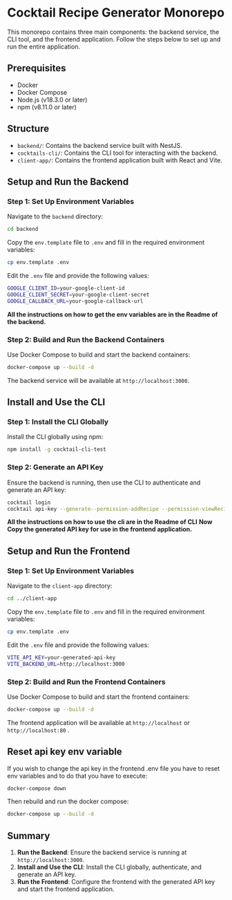 # Cocktail Recipe Generator Monorepo

This monorepo contains three main components: the backend service, the CLI tool, and the frontend application. Follow the steps below to set up and run the entire application.

## Prerequisites

- Docker
- Docker Compose
- Node.js (v18.3.0 or later)
- npm (v8.11.0 or later)

## Structure

- `backend/`: Contains the backend service built with NestJS.
- `cocktails-cli/`: Contains the CLI tool for interacting with the backend.
- `client-app/`: Contains the frontend application built with React and Vite.

## Setup and Run the Backend

### Step 1: Set Up Environment Variables

Navigate to the `backend` directory:

```bash
cd backend
```

Copy the `env.template` file to `.env` and fill in the required environment variables:

```bash
cp env.template .env
```

Edit the `.env` file and provide the following values:

```bash
GOOGLE_CLIENT_ID=your-google-client-id
GOOGLE_CLIENT_SECRET=your-google-client-secret
GOOGLE_CALLBACK_URL=your-google-callback-url
```

**All the instructions on how to get the env variables are in the Readme of the backend.**

### Step 2: Build and Run the Backend Containers

Use Docker Compose to build and start the backend containers:

```bash
docker-compose up --build -d
```

The backend service will be available at `http://localhost:3000`.

## Install and Use the CLI

### Step 1: Install the CLI Globally

Install the CLI globally using npm:

```bash
npm install -g cocktail-cli-test
```

### Step 2: Generate an API Key

Ensure the backend is running, then use the CLI to authenticate and generate an API key:

```bash
cocktail login
cocktail api-key --generate--permission-addRecipe --permission-viewRecipes
```

**All the instructions on how to use the cli are in the Readme of CLI**
**Now Copy the generated API key for use in the frontend application.**

## Setup and Run the Frontend

### Step 1: Set Up Environment Variables

Navigate to the `client-app` directory:

```bash
cd ../client-app
```

Copy the `env.template` file to `.env` and fill in the required environment variables:

```bash
cp env.template .env
```

Edit the `.env` file and provide the following values:

```bash
VITE_API_KEY=your-generated-api-key
VITE_BACKEND_URL=http://localhost:3000
```

### Step 2: Build and Run the Frontend Containers

Use Docker Compose to build and start the frontend containers:

```bash
docker-compose up --build -d
```

The frontend application will be available at `http://localhost` or `http://localhost:80` .

## Reset api key env variable

If you wish to change the api key in the frontend .env file you have to reset env variables and to do that you have to execute:

```bash
docker-compose down
```

Then rebuild and run the docker compose:

```bash
docker-compose up --build -d
```

## Summary

1. **Run the Backend**: Ensure the backend service is running at `http://localhost:3000`.
2. **Install and Use the CLI**: Install the CLI globally, authenticate, and generate an API key.
3. **Run the Frontend**: Configure the frontend with the generated API key and start the frontend application.

